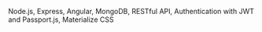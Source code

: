 Node.js, Express, Angular, MongoDB, RESTful API,
Authentication with JWT and Passport.js, Materialize CSS
